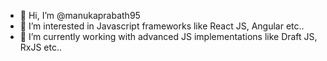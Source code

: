 - 👋 Hi, I’m @manukaprabath95
- 👀 I’m interested in Javascript frameworks like React JS, Angular etc..
- 🌱 I’m currently working with advanced JS implementations like Draft JS, RxJS etc..

<!---
manukaprabath95/manukaprabath95 is a ✨ special ✨ repository because its `README.md` (this file) appears on your GitHub profile.
You can click the Preview link to take a look at your changes.
--->
